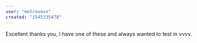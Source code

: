 ```yaml
---
user: "metrowave"
created: "1545335478"
---
```


Excellent thanks you, I have one of these and always wanted to test in vvvv. 
